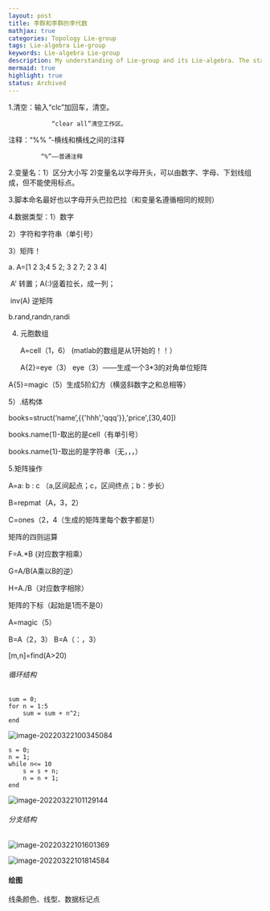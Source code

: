 ```yaml
---
layout: post
title: 李群和李群的李代数
mathjax: true
categories: Topology Lie-group
tags: Lie-algebra Lie-group
keywords: Lie-algebra Lie-group
description: My understanding of Lie-group and its Lie-algebra. The statement "Lie-algebra is approximation of Lie-group" is inaccurate since they essentially live in different spaces. This post is not finished. Check posts under [`Lie Group`](https://yk-liu.github.io/blog/tags#Lie-group) and/or [`Lie Algebra`](https://yk-liu.github.io/blog/tags#lie-algebra) where I rewrote and added more aspects of Lie group and Lie algebra.
mermaid: true
highlight: true
status: Archived
---
```


1.清空：输入“clc”加回车，清空。

				“clear all”清空工作区。 

   注释：“%% ”-横线和横线之间的注释

  			 “%”——普通注释 

2.变量名：1）区分大小写  2)变量名以字母开头，可以由数字、字母、下划线组成，但不能使用标点。

3.脚本命名最好也以字母开头巴拉巴拉（和变量名遵循相同的规则）

4.数据类型：1）数字

2）字符和字符串（单引号）

3）矩阵！

a.  A=[1 2 3;4 5 2; 3 2 7; 2 3 4]

​	A' 转置；A(:)竖着拉长，成一列；

​	inv(A) 逆矩阵

b.rand,randn,randi

4) 元胞数组

   A=cell（1，6） (matlab的数组是从1开始的！！）

   A{2}=eye（3） eye（3）——生成一个3*3的对角单位矩阵

 A{5}=magic（5）生成5阶幻方（横竖斜数字之和总相等）

5）.结构体

  books=struct(‘name’,{{'hhh','qqq'}},'price',[30,40])

  books.name(1)-取出的是cell（有单引号）

  books.name{1}-取出的是字符串（无，，，）

5.矩阵操作

A=a: b : c （a,区间起点；c，区间终点；b：步长）

B=repmat（A，3，2）

C=ones（2，4（生成的矩阵里每个数字都是1）

矩阵的四则运算

  F=A.*B  (对应数字相乘）

  G=A/B(A乘以B的逆）

  H=A./B（对应数字相除）

矩阵的下标（起始是1而不是0）

  A=magic（5）

  B=A（2，3）  B=A（：，3）

 [m,n]=find(A>20)



###### 循环结构

```
sum = 0;
for n = 1:5
	sum = sum + n^2;
end
```

![image-20220322100345084](C:\Users\xcd\AppData\Roaming\Typora\typora-user-images\image-20220322100345084.png)

```
s = 0;
n = 1;
while n<= 10
	s = s + n;
	n = n + 1;
end
```

![image-20220322101129144](C:\Users\xcd\AppData\Roaming\Typora\typora-user-images\image-20220322101129144.png)



###### 分支结构

![image-20220322101601369](C:\Users\xcd\AppData\Roaming\Typora\typora-user-images\image-20220322101601369.png)



![image-20220322101814584](C:\Users\xcd\AppData\Roaming\Typora\typora-user-images\image-20220322101814584.png)



#### 绘图

线条颜色、线型、数据标记点
